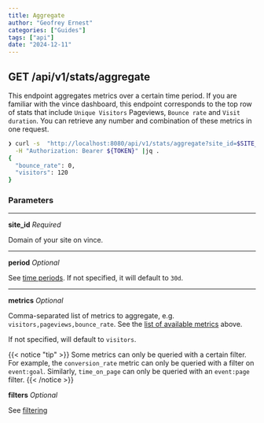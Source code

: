 ```yaml
---
title: Aggregate
author: "Geofrey Ernest"
categories: ["Guides"]
tags: ["api"]
date: "2024-12-11"
---
```


<!--more-->


## GET /api/v1/stats/aggregate

This endpoint aggregates metrics over a certain time period. If you are familiar with the vince dashboard, this endpoint corresponds to the top row of stats that include `Unique Visitors` Pageviews, `Bounce rate` and `Visit duration`. You can retrieve any number and combination of these metrics in one request.


```bash
❯ curl -s  "http://localhost:8080/api/v1/stats/aggregate?site_id=$SITE_ID&period=6mo&property=visit:source&metrics=visitors,bounce_rate" \
  -H "Authorization: Bearer ${TOKEN}" |jq .
{
  "bounce_rate": 0,
  "visitors": 120
}
```

### Parameters
<hr / >

**site_id** *Required*

Domain of your site on vince.

<hr / >

**period** *Optional*

See [time periods](/blog/api-concepts#time-periods). If not specified, it will default to `30d`.

<hr / >

**metrics** *Optional*

Comma-separated list of metrics to aggregate, e.g. `visitors,pageviews,bounce_rate`. See the [list of available metrics](/blog/api-concepts#metrics) above.

If not specified, will default to `visitors`.

{{< notice "tip" >}}
Some metrics can only be queried with a certain filter. For example, the `conversion_rate` metric can only be queried with a filter on `event:goal`. Similarly, `time_on_page` can only be queried with an `event:page` filter.
{{< /notice >}}


**filters** *Optional*

See [filtering](/blog/api-concepts#filtering)